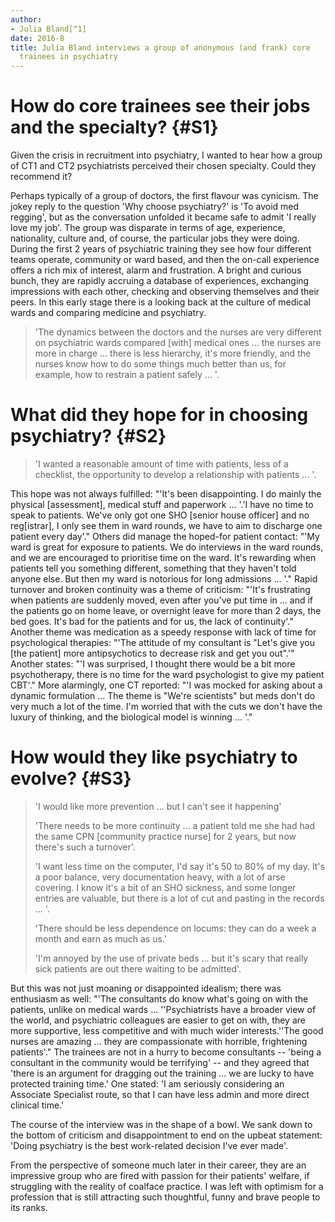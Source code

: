 ```yaml
---
author:
- Julia Bland[^1]
date: 2016-8
title: Julia Bland interviews a group of anonymous (and frank) core
  trainees in psychiatry
---
```


# How do core trainees see their jobs and the specialty? {#S1}

Given the crisis in recruitment into psychiatry, I wanted to hear how a
group of CT1 and CT2 psychiatrists perceived their chosen specialty.
Could they recommend it?

Perhaps typically of a group of doctors, the first flavour was cynicism.
The jokey reply to the question 'Why choose psychiatry?' is 'To avoid
med regging', but as the conversation unfolded it became safe to admit
'I really love my job'. The group was disparate in terms of age,
experience, nationality, culture and, of course, the particular jobs
they were doing. During the first 2 years of psychiatric training they
see how four different teams operate, community or ward based, and then
the on-call experience offers a rich mix of interest, alarm and
frustration. A bright and curious bunch, they are rapidly accruing a
database of experiences, exchanging impressions with each other,
checking and observing themselves and their peers. In this early stage
there is a looking back at the culture of medical wards and comparing
medicine and psychiatry.

> 'The dynamics between the doctors and the nurses are very different on
> psychiatric wards compared \[with\] medical ones ... the nurses are
> more in charge ... there is less hierarchy, it\'s more friendly, and
> the nurses know how to do some things much better than us, for
> example, how to restrain a patient safely ... '.

# What did they hope for in choosing psychiatry? {#S2}

> 'I wanted a reasonable amount of time with patients, less of a
> checklist, the opportunity to develop a relationship with patients ...
> '.

This hope was not always fulfilled: "'It\'s been disappointing. I do
mainly the physical \[assessment\], medical stuff and paperwork ... '.'I
have no time to speak to patients. We\'ve only got one SHO \[senior
house officer\] and no reg\[istrar\], I only see them in ward rounds, we
have to aim to discharge one patient every day'." Others did manage the
hoped-for patient contact: "'My ward is great for exposure to patients.
We do interviews in the ward rounds, and we are encouraged to prioritise
time on the ward. It\'s rewarding when patients tell you something
different, something that they haven\'t told anyone else. But then my
ward is notorious for long admissions ... '." Rapid turnover and broken
continuity was a theme of criticism: "'It\'s frustrating when patients
are suddenly moved, even after you\'ve put time in ... and if the
patients go on home leave, or overnight leave for more than 2 days, the
bed goes. It\'s bad for the patients and for us, the lack of
continuity'." Another theme was medication as a speedy response with
lack of time for psychological therapies: "'The attitude of my
consultant is "Let\'s give you \[the patient\] more antipsychotics to
decrease risk and get you out".'" Another states: "'I was surprised, I
thought there would be a bit more psychotherapy, there is no time for
the ward psychologist to give my patient CBT'." More alarmingly, one CT
reported: "'I was mocked for asking about a dynamic formulation ... The
theme is "We\'re scientists" but meds don\'t do very much a lot of the
time. I\'m worried that with the cuts we don\'t have the luxury of
thinking, and the biological model is winning ... '."

# How would they like psychiatry to evolve? {#S3}

> 'I would like more prevention ... but I can\'t see it happening'
>
> 'There needs to be more continuity ... a patient told me she had had
> the same CPN \[community practice nurse\] for 2 years, but now
> there\'s such a turnover'.
>
> 'I want less time on the computer, I\'d say it\'s 50 to 80% of my day.
> It\'s a poor balance, very documentation heavy, with a lot of arse
> covering. I know it\'s a bit of an SHO sickness, and some longer
> entries are valuable, but there is a lot of cut and pasting in the
> records ... '.
>
> 'There should be less dependence on locums: they can do a week a month
> and earn as much as us.'
>
> 'I\'m annoyed by the use of private beds ... but it\'s scary that
> really sick patients are out there waiting to be admitted'.

But this was not just moaning or disappointed idealism; there was
enthusiasm as well: "'The consultants do know what\'s going on with the
patients, unlike on medical wards ... ''Psychiatrists have a broader
view of the world, and psychiatric colleagues are easier to get on with,
they are more supportive, less competitive and with much wider
interests.''The good nurses are amazing ... they are compassionate with
horrible, frightening patients'." The trainees are not in a hurry to
become consultants -- 'being a consultant in the community would be
terrifying' -- and they agreed that 'there is an argument for dragging
out the training ... we are lucky to have protected training time.' One
stated: 'I am seriously considering an Associate Specialist route, so
that I can have less admin and more direct clinical time.'

The course of the interview was in the shape of a bowl. We sank down to
the bottom of criticism and disappointment to end on the upbeat
statement: 'Doing psychiatry is the best work-related decision I\'ve
ever made'.

From the perspective of someone much later in their career, they are an
impressive group who are fired with passion for their patients\'
welfare, if struggling with the reality of coalface practice. I was left
with optimism for a profession that is still attracting such thoughtful,
funny and brave people to its ranks.

[^1]: **Julia Bland** is Honorary Consultant Psychiatrist, South London
    and Maudsley NHS Foundation Trust, London, UK, formerly co-Director
    MedNet. email: <julia.bland@slam.nhs.uk>
